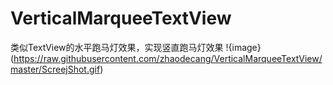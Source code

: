 # VerticalMarqueeTextView
类似TextView的水平跑马灯效果，实现竖直跑马灯效果
!{image}(https://raw.githubusercontent.com/zhaodecang/VerticalMarqueeTextView/master/ScreejShot.gif)
